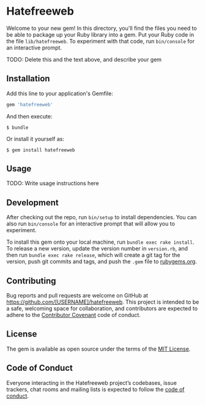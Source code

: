# Hatefreeweb

Welcome to your new gem! In this directory, you'll find the files you need to be able to package up your Ruby library into a gem. Put your Ruby code in the file `lib/hatefreeweb`. To experiment with that code, run `bin/console` for an interactive prompt.

TODO: Delete this and the text above, and describe your gem

## Installation

Add this line to your application's Gemfile:

```ruby
gem 'hatefreeweb'
```

And then execute:

    $ bundle

Or install it yourself as:

    $ gem install hatefreeweb

## Usage

TODO: Write usage instructions here

## Development

After checking out the repo, run `bin/setup` to install dependencies. You can also run `bin/console` for an interactive prompt that will allow you to experiment.

To install this gem onto your local machine, run `bundle exec rake install`. To release a new version, update the version number in `version.rb`, and then run `bundle exec rake release`, which will create a git tag for the version, push git commits and tags, and push the `.gem` file to [rubygems.org](https://rubygems.org).

## Contributing

Bug reports and pull requests are welcome on GitHub at https://github.com/[USERNAME]/hatefreeweb. This project is intended to be a safe, welcoming space for collaboration, and contributors are expected to adhere to the [Contributor Covenant](http://contributor-covenant.org) code of conduct.

## License

The gem is available as open source under the terms of the [MIT License](https://opensource.org/licenses/MIT).

## Code of Conduct

Everyone interacting in the Hatefreeweb project’s codebases, issue trackers, chat rooms and mailing lists is expected to follow the [code of conduct](https://github.com/[USERNAME]/hatefreeweb/blob/master/CODE_OF_CONDUCT.md).
